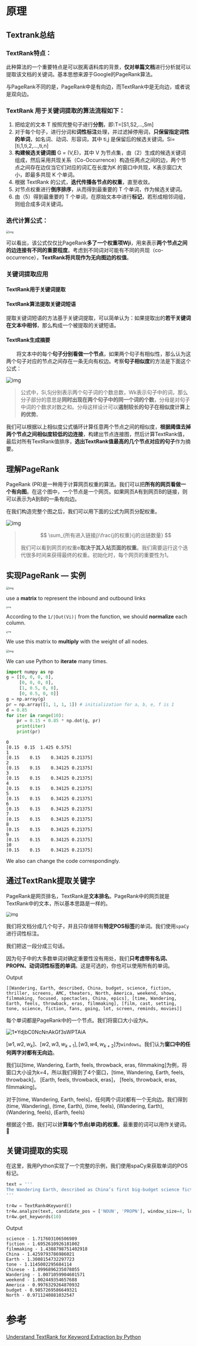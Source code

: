 # 原理

## Textrank总结

### TextRank特点：

此种算法的一个重要特点是可以脱离语料库的背景，**仅对单篇文档**进行分析就可以提取该文档的关键词。基本思想来源于Google的PageRank算法。

与PageRank不同的是，PageRank中是有向边，而TextRank中是无向边，或者说是双向边。

### TextRank 用于关键词提取的**算法流程**如下：

1. 把给定的文本 T 按照完整句子进行**分割**，即:T=[S1,S2,…,Sm]
2. 对于每个句子，进行分词和**词性标注**处理，并过滤掉停用词，**只保留指定词性的单词**，如名词、动词、形容词，其中 ti,j 是保留后的候选关键词。Si=[ti,1,ti,2,...,ti,n]
3. **构建候选关键词图** G = (V,E)，其中 V 为节点集，由（2）生成的候选关键词组成，然后采用共现关系（Co-Occurrence）构造任两点之间的边，两个节点之间存在边仅当它们对应的词汇在长度为K 的窗口中共现，K表示窗口大小，即最多共现 K 个单词。
4. 根据 TextRank 的公式，**迭代传播各节点的权重**，直至收敛。
5. 对节点权重进行**倒序排序**，从而得到最重要的 T 个单词，作为候选关键词。
6. 由（5）得到最重要的 T 个单词，在原始文本中进行**标记**，若形成相邻词组，则组合成多词关键词。

### 迭代计算公式：

<img src="https://cdn.jsdelivr.net/gh/sunqinghu/PicRepo/img/2020/v2-04b2c330a7f471e8b93f78963e6c1619_720w-20210501200224199.jpg" alt="img" style="zoom: 50%;" />

可以看出，该公式仅仅比PageRank**多了一个权重项Wji**，用来表示**两个节点之间的边连接有不同的重要程度**。考虑到不同词对可能有不同的共现（co-occurrence），**TextRank将共现作为无向图边的权值**。

### 关键词提取应用

#### TextRank用于关键词提取

#### TextRank算法提取关键词短语

提取关键词短语的方法基于关键词提取，可以简单认为：如果提取出的**若干关键词在文本中相邻**，那么构成一个被提取的关键短语。

#### TextRank生成摘要

　　将文本中的每个**句子分别看做一个节点**，如果两个句子有相似性，那么认为这两个句子对应的节点之间存在一条无向有权边。考察**句子相似度**的方法是下面这个公式：



![img](https://cdn.jsdelivr.net/gh/sunqinghu/PicRepo/img/2020/v2-6f2cdbb2e228a23d26ba303c9e958017_720w.jpg)



> 公式中，Si,Sj分别表示两个句子词的个数总数，Wk表示句子中的词，那么分子部分的意思是**同时出现在两个句子中的同一个词的个数**，分母是对句子中词的个数求对数之和。分母这样设计可以**遏制较长的句子在相似度计算上的优势**。

我们可以根据以上相似度公式循环计算任意两个节点之间的相似度，**根据阈值去掉两个节点之间相似度较低的边连接**，构建出节点连接图，然后计算TextRank值，最后对所有TextRank值排序，**选出TextRank值最高的几个节点对应的句子**作为摘要。

## 理解PageRank

PageRank (PR)是一种用于计算网页权重的算法。我们可以把**所有的网页看做一个有向图**。在这个图中，一个节点是一个网页。如果网页A有到网页B的链接，则可以表示为A到B的一条有向边。

在我们构造完整个图之后，我们可以用下面的公式为网页分配权重。

![img](/img/in-post/20_07/1*hheHfLOTjPW3uSsSxWKylQ.png)



> $$
> \sum_{所有进入链接j}\frac{j的权重}{j的出链数量}
> $$
>
> 我们可以看到网页的权重e**取决于其入站页面的权重**。我们需要运行这个迭代很多时间来获得最终的权重。初始化时，每个网页的重要性为1。

## 实现PageRank — 实例

<img src="/img/in-post/20_07/1*DkZjlRNEjPSc8RNL7yWggA.jpeg" alt="img" style="zoom:50%;" />

use a **matrix** to represent the inbound and outbound links 

<img src="/img/in-post/20_07/1*dbzhpH6gbbraRloOz-oHmw.png" alt="img" style="zoom:33%;" />

According to the `1/|Out(Vi)|` from the function, we should **normalize** each column.

<img src="/img/in-post/20_07/1*ppIReXWpavbuvAHfi08EGw.png" alt="img" style="zoom: 33%;" />

We use this matrix to **multiply** with the weight of all nodes.

<img src="/img/in-post/20_07/1*n-Zp7ZjPMuw_p99UO_qDzA.jpeg" alt="img" style="zoom:50%;" />

We can use Python to **iterate** many times.

```python
import numpy as np
g = [[0, 0, 0, 0],
     [0, 0, 0, 0],
     [1, 0.5, 0, 0],
     [0, 0.5, 0, 0]]
g = np.array(g)
pr = np.array([1, 1, 1, 1]) # initialization for a, b, e, f is 1
d = 0.85
for iter in range(10):
    pr = 0.15 + 0.85 * np.dot(g, pr)
    print(iter)
    print(pr)
```

```
0
[0.15  0.15  1.425 0.575]
1
[0.15    0.15    0.34125 0.21375]
2
[0.15    0.15    0.34125 0.21375]
3
[0.15    0.15    0.34125 0.21375]
4
[0.15    0.15    0.34125 0.21375]
5
[0.15    0.15    0.34125 0.21375]
6
[0.15    0.15    0.34125 0.21375]
7
[0.15    0.15    0.34125 0.21375]
8
[0.15    0.15    0.34125 0.21375]
9
[0.15    0.15    0.34125 0.21375]
10
[0.15    0.15    0.34125 0.21375]
```

We also can change the code correspondingly.



## 通过TextRank提取关键字

PageRank是网页排名，TextRank是**文本排名**。PageRank中的网页就是TextRank中的文本，所以基本思路是一样的。

<img src="/img/in-post/20_07/1*JeYlqJTA5MpKsaWwHkhKQw-20210501135202741.jpeg" alt="img" style="zoom:80%;" />



我们将文档分成几个句子，并且只存储带有**特定POS标签**的单词。我们使用`spaCy`进行词性标注。

我们把这一段分成三句话。

因为句子中的大多数单词对确定重要性没有用处，我们**只考虑带有名词、PROPN、动词词性标签的单词**。这是可选的，你也可以使用所有的单词。

Output

```
[[Wandering, Earth, described, China, budget, science, fiction, thriller, screens, AMC, theaters, North, America, weekend, shows, filmmaking, focused, spectacles, China, epics], [time, Wandering, Earth, feels, throwback, eras, filmmaking], [film, cast, setting, tone, science, fiction, fans, going, lot, screen, reminds, movies]]
```



每个单词都是PageRank中的一个节点。我们将窗口大小设为k。

![1*YdjbC0NcNnAkGf3sWPTAiA](/img/in-post/20_07/1*YdjbC0NcNnAkGf3sWPTAiA.png)

$[w1, w2, w_k]、[w2,w3,w_ {k + 1}], [w3, w4, w_ {k + 2}]$为`windows`。我们认为**窗口中的任何两字对都有无向边**。

我们以[time, Wandering, Earth, feels, throwback, eras, filmmaking]为例，将窗口大小设为k=4，所以我们得到了4个窗口，[time, Wandering, Earth, feels, throwback]， [Earth, feels, throwback, eras]， [feels, throwback, eras, filmmaking]。

对于[time, Wandering, Earth, feels]，任何两个词对都有一个无向边。我们得到(time, Wandering), (time, Earth), (time, feels), (Wandering, Earth), (Wandering, feels), (Earth, feels)

根据这个图，我们可以**计算每个节点(单词)的权重**。最重要的词可以用作关键词。🚩





## 关键词提取的实现

在这里，我用Python实现了一个完整的示例，我们使用spaCy来获取单词的POS标记。

```python
text = '''
The Wandering Earth, described as China’s first big-budget science fiction thriller, quietly made it onto screens at AMC theaters in North America this weekend, and it shows a new side of Chinese filmmaking — one focused toward futuristic spectacles rather than China’s traditionally grand, massive historical epics. At the same time, The Wandering Earth feels like a throwback to a few familiar eras of American filmmaking. While the film’s cast, setting, and tone are all Chinese, longtime science fiction fans are going to see a lot on the screen that reminds them of other movies, for better or worse.
'''

tr4w = TextRank4Keyword()
tr4w.analyze(text, candidate_pos = ['NOUN', 'PROPN'], window_size=4, lower=False)
tr4w.get_keywords(10)
```

Output

```
science - 1.717603106506989
fiction - 1.6952610926181002
filmmaking - 1.4388798751402918
China - 1.4259793786986021
Earth - 1.3088154732297723
tone - 1.1145002295684114
Chinese - 1.0996896235078055
Wandering - 1.0071059904601571
weekend - 1.002449354657688
America - 0.9976329264870932
budget - 0.9857269586649321
North - 0.9711240881032547
```



# 参考

[Understand TextRank for Keyword Extraction by Python](https://towardsdatascience.com/textrank-for-keyword-extraction-by-python-c0bae21bcec0)

